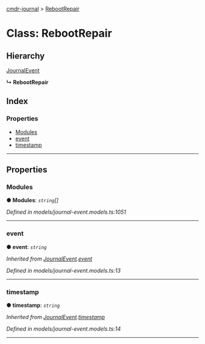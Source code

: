 [cmdr-journal](../README.md) > [RebootRepair](../classes/rebootrepair.md)



# Class: RebootRepair

## Hierarchy


 [JournalEvent](journalevent.md)

**↳ RebootRepair**







## Index

### Properties

* [Modules](rebootrepair.md#modules)
* [event](rebootrepair.md#event)
* [timestamp](rebootrepair.md#timestamp)



---
## Properties
<a id="modules"></a>

###  Modules

**●  Modules**:  *`string`[]* 

*Defined in models/journal-event.models.ts:1051*





___

<a id="event"></a>

###  event

**●  event**:  *`string`* 

*Inherited from [JournalEvent](journalevent.md).[event](journalevent.md#event)*

*Defined in models/journal-event.models.ts:13*





___

<a id="timestamp"></a>

###  timestamp

**●  timestamp**:  *`string`* 

*Inherited from [JournalEvent](journalevent.md).[timestamp](journalevent.md#timestamp)*

*Defined in models/journal-event.models.ts:14*





___


